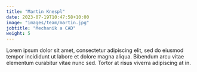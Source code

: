 ```yaml
---
title: "Martin Knespl"
date: 2023-07-19T10:47:58+10:00
image: "images/team/martin.jpg"
jobtitle: "Mechanik a CAD"
weight: 5
---
```


Lorem ipsum dolor sit amet, consectetur adipiscing elit, sed do eiusmod tempor incididunt ut labore et dolore magna aliqua. Bibendum arcu vitae elementum curabitur vitae nunc sed. Tortor at risus viverra adipiscing at in.
